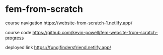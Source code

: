 # fem-from-scratch

course navigation https://website-from-scratch-1.netlify.app/

course code https://github.com/kevin-powell/fem-website-from-scratch-progress

deployed link https://fungifindersfriend.netlify.app/
